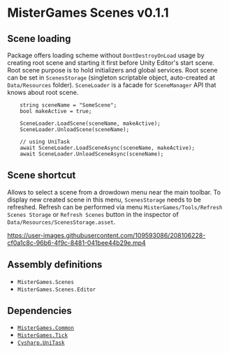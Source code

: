 # MisterGames Scenes v0.1.1

## Scene loading

Package offers loading scheme without `DontDestroyOnLoad` usage by creating root scene and starting it first before Unity Editor's start scene.
Root scene purpose is to hold initializers and global services. Root scene can be set in `ScenesStorage` (singleton scriptable object, auto-created at `Data/Resources` folder). `SceneLoader` is a facade for `SceneManager` API that knows about root scene.

```
    string sceneName = "SomeScene";
    bool makeActive = true;

    SceneLoader.LoadScene(sceneName, makeActive);
    SceneLoader.UnloadScene(sceneName);

    // using UniTask
    await SceneLoader.LoadSceneAsync(sceneName, makeActive);
    await SceneLoader.UnloadSceneAsync(sceneName);
```

## Scene shortcut

Allows to select a scene from a drowdown menu near the main toolbar. To display new created scene in this menu, `ScenesStorage` needs to be refreshed. 
Refresh can be performed via menu `MisterGames/Tools/Refresh Scenes Storage` or `Refresh Scenes` button in the inspector of `Data/Resources/ScenesStorage.asset`. 

https://user-images.githubusercontent.com/109593086/208106228-cf0a1c8c-96b6-4f9c-8481-041bee44b29e.mp4

## Assembly definitions
- `MisterGames.Scenes`
- `MisterGames.Scenes.Editor`

## Dependencies
- [`MisterGames.Common`](https://github.com/theverymistergames/unity-common/tree/master/Common)
- [`MisterGames.Tick`](https://github.com/theverymistergames/unity-common/tree/master/Tick)
- [`Cysharp.UniTask`](https://github.com/Cysharp/UniTask)
